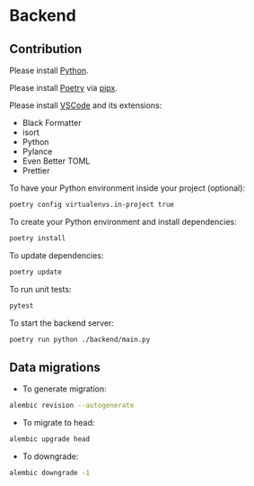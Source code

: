 # Backend

## Contribution

Please install [Python](https://www.python.org/downloads/).

Please install [Poetry](https://python-poetry.org/docs/#installation) via [pipx](https://pipx.pypa.io/stable/installation/).

Please install [VSCode](https://code.visualstudio.com/) and its extensions:

- Black Formatter
- isort
- Python
- Pylance
- Even Better TOML
- Prettier

To have your Python environment inside your project (optional):

```bash
poetry config virtualenvs.in-project true
```

To create your Python environment and install dependencies:

```bash
poetry install
```

To update dependencies:

```bash
poetry update
```

To run unit tests:

```bash
pytest
```

To start the backend server:

```bash
poetry run python ./backend/main.py
```

## Data migrations

- To generate migration:

```bash
alembic revision --autogenerate
```

- To migrate to head:

```bash
alembic upgrade head
```

- To downgrade:

```bash
alembic downgrade -1
```
